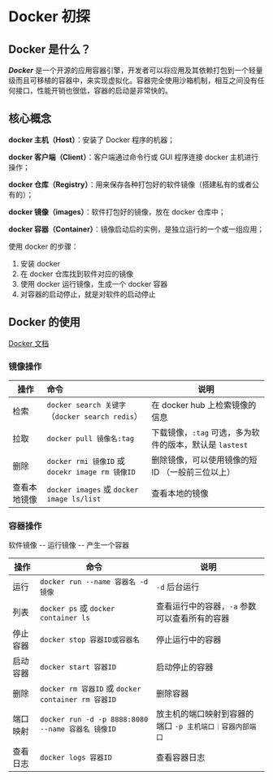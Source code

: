 # Docker 初探

## Docker 是什么？

***Docker*** 是一个开源的应用容器引擎，开发者可以将应用及其依赖打包到一个轻量级而且可移植的容器中，来实现虚拟化。容器完全使用沙箱机制，相互之间没有任何接口，性能开销也很低，容器的启动是非常快的。



## 核心概念

**docker 主机（Host）**：安装了 Docker 程序的机器；

**docker 客户端（Client）**：客户端通过命令行或 GUI 程序连接 docker 主机进行操作；

**docker 仓库（Registry）**：用来保存各种打包好的软件镜像（搭建私有的或者公有的）；

**docker 镜像（images）**：软件打包好的镜像，放在 docker 仓库中；

**docker 容器（Container）**：镜像启动后的实例，是独立运行的一个或一组应用；



使用 docker 的步骤：

1. 安装 docker
2. 在 docker 仓库找到软件对应的镜像
3. 使用 docker 运行镜像，生成一个 docker 容器
4. 对容器的启动停止，就是对软件的启动停止



## Docker 的使用

[Docker 文档](https://docker-doc.readthedocs.io/zh_CN/latest/index.html)



### 镜像操作

| 操作         | 命令                                             | 说明                                                    |
| ------------ | :----------------------------------------------- | ------------------------------------------------------- |
| 检索         | `docker search 关键字` （`docker search redis`） | 在 docker hub 上检索镜像的信息                          |
| 拉取         | `docker pull 镜像名:tag `                        | 下载镜像，`:tag` 可选，多为软件的版本，默认是 `lastest` |
| 删除         | `docker rmi 镜像ID` 或 `docekr image rm 镜像ID`  | 删除镜像，可以使用镜像的短 ID （一般前三位以上）        |
| 查看本地镜像 | `docker images` 或 `docker image ls/list`        | 查看本地的镜像                                          |



### 容器操作

软件镜像 -- 运行镜像 -- 产生一个容器

| 操作     | 命令                                               | 说明                                                     |
| -------- | -------------------------------------------------- | -------------------------------------------------------- |
| 运行     | `docker run --name 容器名 -d 镜像`                 | `-d` 后台运行                                            |
| 列表     | `docker ps` 或 `docker container ls`               | 查看运行中的容器，`-a` 参数可以查看所有的容器            |
| 停止容器 | `docker stop 容器ID或容器名`                       | 停止运行中的容器                                         |
| 启动容器 | `docker start 容器ID`                              | 启动停止的容器                                           |
| 删除     | `docker rm 容器ID` 或 `docker container rm 容器ID` | 删除容器                                                 |
| 端口映射 | `docker run -d -p 8888:8080  --name 容器名 镜像ID` | 放主机的端口映射到容器的端口 `-p 主机端口｜容器内部端口` |
| 查看日志 | `docker logs 容器ID`                               | 查看容器日志                                             |

